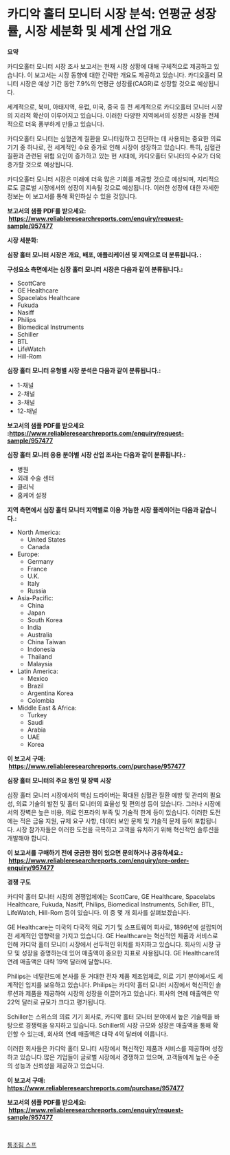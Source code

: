 <p><h1>카디악 홀터 모니터 시장 분석: 연평균 성장률, 시장 세분화 및 세계 산업 개요</h1></p><p><strong>요약</strong></p>
<p><p>카디오홀터 모니터 시장 조사 보고서는 현재 시장 상황에 대해 구체적으로 제공하고 있습니다. 이 보고서는 시장 동향에 대한 간략한 개요도 제공하고 있습니다. 카디오홀터 모니터 시장은 예상 기간 동안 7.9%의 연평균 성장률(CAGR)로 성장할 것으로 예상됩니다.</p><p>세계적으로, 북미, 아태지역, 유럽, 미국, 중국 등 전 세계적으로 카디오홀터 모니터 시장의 지리적 확산이 이루어지고 있습니다. 이러한 다양한 지역에서의 성장은 시장을 전체적으로 더욱 풍부하게 만들고 있습니다.</p><p>카디오홀터 모니터는 심혈관계 질환을 모니터링하고 진단하는 데 사용되는 중요한 의료 기기 중 하나로, 전 세계적인 수요 증가로 인해 시장이 성장하고 있습니다. 특히, 심혈관 질환과 관련된 위험 요인이 증가하고 있는 현 시대에, 카디오홀터 모니터의 수요가 더욱 증가할 것으로 예상됩니다.</p><p>카디오홀터 모니터 시장은 미래에 더욱 많은 기회를 제공할 것으로 예상되며, 지리적으로도 글로벌 시장에서의 성장이 지속될 것으로 예상됩니다. 이러한 성장에 대한 자세한 정보는 이 보고서를 통해 확인하실 수 있을 것입니다.</p></p>
<p><strong>보고서의 샘플 PDF를 받으세요: &nbsp;<a href="https://www.reliableresearchreports.com/enquiry/request-sample/957477">https://www.reliableresearchreports.com/enquiry/request-sample/957477</a></strong></p>
<p><strong>시장 세분화:</strong></p>
<p><strong> 심장 홀터 모니터 시장은 개요, 배포, 애플리케이션 및 지역으로 더 분류됩니다. :</strong></p>
<p><strong>구성요소 측면에서는 심장 홀터 모니터 시장은 다음과 같이 분류됩니다.:</strong></p>
<p><ul><li>ScottCare</li><li>GE Healthcare</li><li>Spacelabs Healthcare</li><li>Fukuda</li><li>Nasiff</li><li>Philips</li><li>Biomedical Instruments</li><li>Schiller</li><li>BTL</li><li>LifeWatch</li><li>Hill-Rom</li></ul></p>
<p><strong> 심장 홀터 모니터 유형별 시장 분석은 다음과 같이 분류됩니다.:</strong></p>
<p><ul><li>1-채널</li><li>2-채널</li><li>3-채널</li><li>12-채널</li></ul></p>
<p><strong>보고서의 샘플 PDF를 받으세요 :<a href="https://www.reliableresearchreports.com/enquiry/request-sample/957477">https://www.reliableresearchreports.com/enquiry/request-sample/957477</a></strong></p>
<p><strong> 심장 홀터 모니터 응용 분야별 시장 산업 조사는 다음과 같이 분류됩니다.:</strong></p>
<p><ul><li>병원</li><li>외래 수술 센터</li><li>클리닉</li><li>홈케어 설정</li></ul></p>
<p><strong>지역 측면에서 심장 홀터 모니터 지역별로 이용 가능한 시장 플레이어는 다음과 같습니다.:</strong></p>
<p><ul>
    <li>
        North America:
        <ul>
            <li>United States</li>
            <li>Canada</li>
        </ul>
    </li>
    <li>
        Europe:
        <ul>
            <li>Germany</li>
            <li>France</li>
            <li>U.K.</li>
            <li>Italy</li>
            <li>Russia</li>
        </ul>
    </li>
    <li>
        Asia-Pacific:
        <ul>
            <li>China</li>
            <li>Japan</li>
            <li>South Korea</li>
            <li>India</li>
            <li>Australia</li>
            <li>China Taiwan</li>
            <li>Indonesia</li>
            <li>Thailand</li>
            <li>Malaysia</li>
        </ul>
    </li>
    <li>
        Latin America:
        <ul>
            <li>Mexico</li>
            <li>Brazil</li>
            <li>Argentina Korea</li>
            <li>Colombia</li>
        </ul>
    </li>
    <li>
        Middle East & Africa:
        <ul>
            <li>Turkey</li>
            <li>Saudi</li>
            <li>Arabia</li>
            <li>UAE</li>
            <li>Korea</li>
        </ul>
    </li>
    </ul></p>
<p><strong>이 보고서 구매: &nbsp;<a href="https://www.reliableresearchreports.com/purchase/957477">https://www.reliableresearchreports.com/purchase/957477</a></strong></p>
<p><strong>심장 홀터 모니터의 주요 동인 및 장벽 시장</strong></p>
<p><p>심장 홀터 모니터 시장에서의 핵심 드라이버는 확대된 심혈관 질환 예방 및 관리의 필요성, 의료 기술의 발전 및 홀터 모니터의 효율성 및 편의성 등이 있습니다. 그러나 시장에서의 장벽은 높은 비용, 의료 인프라의 부족 및 기술적 한계 등이 있습니다. 이러한 도전에는 적은 금융 지원, 규제 요구 사항, 데이터 보안 문제 및 기술적 문제 등이 포함됩니다. 시장 참가자들은 이러한 도전을 극복하고 고객을 유치하기 위해 혁신적인 솔루션을 개발해야 합니다.</p></p>
<p><strong>이 보고서를 구매하기 전에 궁금한 점이 있으면 문의하거나 공유하세요.: &nbsp;<a href="https://www.reliableresearchreports.com/enquiry/pre-order-enquiry/957477">https://www.reliableresearchreports.com/enquiry/pre-order-enquiry/957477</a></strong></p>
<p><strong>경쟁 구도</strong></p>
<p><p>카디악 홀터 모니터 시장의 경쟁업체에는 ScottCare, GE Healthcare, Spacelabs Healthcare, Fukuda, Nasiff, Philips, Biomedical Instruments, Schiller, BTL, LifeWatch, Hill-Rom 등이 있습니다. 이 중 몇 개 회사를 살펴보겠습니다.</p><p>GE Healthcare는 미국의 다국적 의료 기기 및 소프트웨어 회사로, 1896년에 설립되어 전 세계적인 영향력을 가지고 있습니다. GE Healthcare는 혁신적인 제품과 서비스로 인해 카디악 홀터 모니터 시장에서 선두적인 위치를 차지하고 있습니다. 회사의 시장 규모 및 성장을 증명하는데 있어 매출액이 중요한 지표로 사용됩니다. GE Healthcare의 연례 매출액은 대략 19억 달러에 달합니다.</p><p>Philips는 네덜란드에 본사를 둔 거대한 전자 제품 제조업체로, 의료 기기 분야에서도 세계적인 입지를 보유하고 있습니다. Philips는 카디악 홀터 모니터 시장에서 혁신적인 솔루션과 제품을 제공하여 시장의 성장을 이끌어가고 있습니다. 회사의 연례 매출액은 약 22억 달러로 규모가 크다고 평가됩니다.</p><p>Schiller는 스위스의 의료 기기 회사로, 카디악 홀터 모니터 분야에서 높은 기술력을 바탕으로 경쟁력을 유지하고 있습니다. Schiller의 시장 규모와 성장은 매출액을 통해 확인할 수 있는데, 회사의 연례 매출액은 대략 4억 달러에 이릅니다.</p><p>이러한 회사들은 카디악 홀터 모니터 시장에서 혁신적인 제품과 서비스를 제공하며 성장하고 있습니다.많은 기업들이 글로벌 시장에서 경쟁하고 있으며, 고객들에게 높은 수준의 성능과 신뢰성을 제공하고 있습니다.</p></p>
<p><strong>이 보고서 구매: &nbsp; <a href="https://www.reliableresearchreports.com/purchase/957477">https://www.reliableresearchreports.com/purchase/957477</a></strong></p>
<p><strong>보고서의 샘플 PDF를 받으세요: &nbsp;<a href="https://www.reliableresearchreports.com/enquiry/request-sample/957477">https://www.reliableresearchreports.com/enquiry/request-sample/957477</a></strong><strong></strong></p>
<p>&nbsp;</p>
<p><p><a href="https://github.com/LanceOlsotn8978/Market-Research-Report-List-1/blob/main/34785608294.md">통조림 스프</a></p></p>